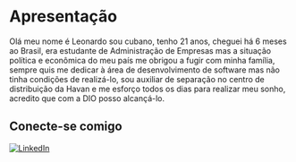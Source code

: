 # Apresentação
  
  Olá meu nome é Leonardo sou cubano, tenho 21 anos, cheguei há 6 meses ao Brasil, era estudante de Administração de Empresas mas a situação política e econômica do meu país me obrigou a fugir com minha família, sempre quis me dedicar à área de desenvolvimento de software mas não tinha condições de realizá-lo, sou auxiliar de separação no centro de distribuição da Havan e me esforço todos os dias para realizar meu sonho, acredito que com a DIO posso alcançá-lo. 
  
## Conecte-se comigo
[![LinkedIn](https://img.shields.io/badge/LinkedIn-000?style=for-the-badge&logo=linkedin&logoColor=0E76A8)](https://www.linkedin.com/in/leonardo-daniel-pérez-rodríguez-842485290)
